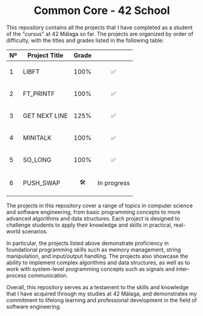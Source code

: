 <h1 align="center"> Common Core - 42 School </h1>

This repository contains all the projects that I have completed as a student of the "cursus" at 42 Málaga so far. The projects are organized by order of difficulty, with the titles and grades listed in the following table:

<div align="center">
  
| Nº | Project Title   |	Grade |                  |
| ------ | --------------- | ------ | -----------------|
| 1      | LIBFT	         | 100%   | <p text align= "center">✅ </p>       |
| 2      | FT_PRINTF       | 100%   | <p text align= "center">✅ </p>               |
| 3      | GET NEXT LINE	 | 125%   | <p text align= "center">✅ </p>               |                
| 4      | MINITALK	       | 100%   | <p text align= "center">✅ </p>               |
| 5      | SO_LONG         | 100%   | <p text align= "center">✅ </p>  |
| 6      | PUSH_SWAP       | <p text align= "center">🛠️</p>    | <p text align= "center">In progress </p>      |

</div>
The projects in this repository cover a range of topics in computer science and software engineering, from basic programming concepts to more advanced algorithms and data structures. Each project is designed to challenge students to apply their knowledge and skills in practical, real-world scenarios.

In particular, the projects listed above demonstrate proficiency in foundational programming skills such as memory management, string manipulation, and input/output handling. The projects also showcase the ability to implement complex algorithms and data structures, as well as to work with system-level programming concepts such as signals and inter-process communication.

Overall, this repository serves as a testament to the skills and knowledge that I have acquired through my studies at 42 Málaga, and demonstrates my commitment to lifelong learning and professional development in the field of software engineering.
